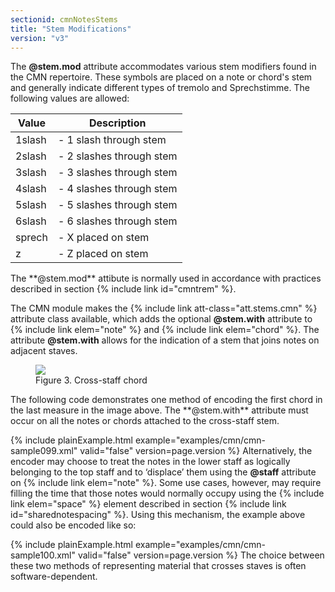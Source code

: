```yaml
---
sectionid: cmnNotesStems
title: "Stem Modifications"
version: "v3"
---
```


The **@stem.mod** attribute accommodates various stem modifiers found in the CMN
repertoire. These symbols are placed on a note or chord's stem and generally indicate
different types of tremolo and Sprechstimme. The following values are
allowed:

<table class="table table-striped">
   <thead>
      <tr>
         <th>Value</th>
         <th>Description</th>
      </tr>
   </thead>
   <tbody>
      <tr>
         <td>1slash</td>
         <td> - 1 slash through stem</td>
      </tr>
      <tr>
         <td>2slash</td>
         <td> - 2 slashes through stem</td>
      </tr>
      <tr>
         <td>3slash</td>
         <td> - 3 slashes through stem</td>
      </tr>
      <tr>
         <td>4slash</td>
         <td> - 4 slashes through stem</td>
      </tr>
      <tr>
         <td>5slash</td>
         <td> - 5 slashes through stem</td>
      </tr>
      <tr>
         <td>6slash</td>
         <td> - 6 slashes through stem</td>
      </tr>
      <tr>
         <td>sprech</td>
         <td> - X placed on stem</td>
      </tr>
      <tr>
         <td>z</td>
         <td> - Z placed on stem</td>
      </tr>
   </tbody>
</table>The **@stem.mod** attibute is normally used in accordance with practices
described in section {% include link id="cmntrem" %}.

The CMN module makes the {% include link att-class="att.stems.cmn" %} attribute class
available, which adds the optional **@stem.with** attribute to {% include link elem="note" %} and {% include link elem="chord" %}. The attribute **@stem.with** allows
for the indication of a stem that joins notes on adjacent staves.


<figure class="figure"><img src="{{ site.baseurl }}/Images/modules/cmn/xchord-300.png" class="img-responsive"><figcaption class="figure-caption">Figure 3. Cross-staff chord</figcaption>
</figure>The following code demonstrates one method of encoding the first chord in the last
measure in the image above. The **@stem.with** attribute must occur on all the
notes or chords attached to the cross-staff stem.

{% include plainExample.html example="examples/cmn/cmn-sample099.xml" valid="false" version=page.version %}
Alternatively, the encoder may choose to treat the notes in the lower staff as
logically belonging to the top staff and to ‘displace’ them using the
**@staff** attribute on {% include link elem="note" %}. Some use cases, however, may
require filling the time that those notes would normally occupy using the {% include link elem="space" %} element described in section {% include link id="sharednotespacing" %}. Using this mechanism, the example above could also be encoded like so:

{% include plainExample.html example="examples/cmn/cmn-sample100.xml" valid="false" version=page.version %}
The choice between these two methods of representing material that crosses staves
is
often software-dependent.

